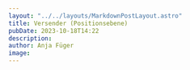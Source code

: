 ```yaml
---
layout: "../../layouts/MarkdownPostLayout.astro"
title: Versender (Positionsebene)
pubDate: 2023-10-18T14:22
description: 
author: Anja Füger
image: 
---
```


